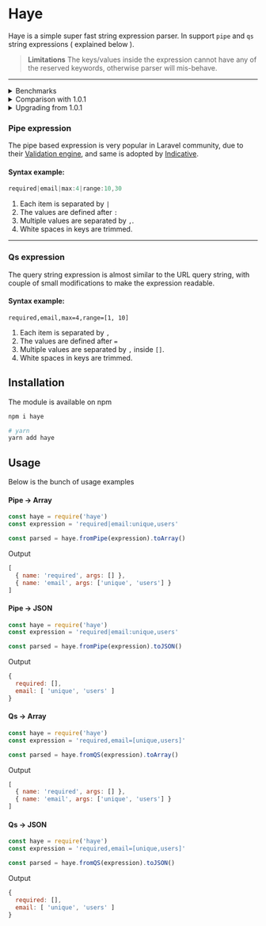 # Haye

Haye is a simple super fast string expression parser. In support `pipe` and `qs` string expressions ( explained below ).

> **Limitations**
The keys/values inside the expression cannot have any of the reserved keywords, otherwise parser will mis-behave.

---

<details>
<summary> Benchmarks </summary>
<pre>
<code>
haye #pipeToArray x 741,030 ops/sec ±0.97% (90 runs sampled)
haye #pipeToJson x 313,101 ops/sec ±0.95% (87 runs sampled)
haye #qsToArray x 698,688 ops/sec ±0.74% (91 runs sampled)
haye #qsToJson x 303,482 ops/sec ±1.10% (89 runs sampled)
</code>
</pre>
</details>

<details>
<summary> Comparison with 1.0.1 </summary>
<h4> Legacy </h4>
<pre>
<code>
219,138 op/s » haye #pipeToArray #legacy
170,068 op/s » haye #pipeToJson #legacy
147,594 op/s » haye #qsToArray #legacy
121,094 op/s » haye #qsToJson #legacy
</code>
</pre>
  
<h4> Latest </h4>
<pre>
<code>
747,298 op/s » haye #pipeToArray
363,152 op/s » haye #pipeToJson
742,310 op/s » haye #qsToArray
349,075 op/s » haye #qsToJson
</code>
</pre>
</details>

<details>
<summary> Upgrading from 1.0.1 </summary>
<p> There are couple of breaking changes from 1.0.1 to 2.x.x </p>

<ol>
<li>
  All methods to convert <code>Arrays</code> and <code>Objects</code> have been removed.
</li>

<li>
  The `args` property in `toArray` methods is always an array. Earlier it used to be string for single values and array for multiple.
</li>

<li>
  The value in `key/value` pair is always an array. Earlier it used to be string for single values and array for multiple.
</li>
</ol>

</details>

### Pipe expression
The pipe based expression is very popular in Laravel community, due to their [Validation engine](https://laravel.com/docs/validation), and same is adopted by [Indicative](http://indicative.adonisjs.com).

#### Syntax example:

```js
required|email|max:4|range:10,30
```

1. Each item is separated by `|`
2. The values are defined after `:`
3. Multiple values are separated by `,`.
4. White spaces in keys are trimmed.

---

### Qs expression
The query string expression is almost similar to the URL query string, with couple of small modifications to make the expression readable.

#### Syntax example:
```
required,email,max=4,range=[1, 10]
```

1. Each item is separated by `,`
2. The values are defined after `=`
3. Multiple values are separated by `,` inside `[]`.
4. White spaces in keys are trimmed.

## Installation

The module is available on npm

```bash
npm i haye

# yarn
yarn add haye
```

## Usage
Below is the bunch of usage examples

#### Pipe -> Array

```js
const haye = require('haye')
const expression = 'required|email:unique,users'

const parsed = haye.fromPipe(expression).toArray()
```

Output
```js
[
  { name: 'required', args: [] },
  { name: 'email', args: ['unique', 'users'] }
]
```

#### Pipe -> JSON

```js
const haye = require('haye')
const expression = 'required|email:unique,users'

const parsed = haye.fromPipe(expression).toJSON()
```

Output
```js
{
  required: [],
  email: [ 'unique', 'users' ]
}
```

#### Qs -> Array

```js
const haye = require('haye')
const expression = 'required,email=[unique,users]'

const parsed = haye.fromQS(expression).toArray()
```

Output
```js
[
  { name: 'required', args: [] },
  { name: 'email', args: ['unique', 'users'] }
]
```

#### Qs -> JSON

```js
const haye = require('haye')
const expression = 'required,email=[unique,users]'

const parsed = haye.fromQS(expression).toJSON()
```

Output
```js
{
  required: [],
  email: [ 'unique', 'users' ]
}
```
